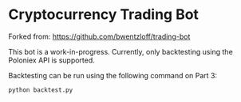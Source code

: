 # Cryptocurrency Trading Bot

Forked from: https://github.com/bwentzloff/trading-bot

This bot is a work-in-progress.
Currently, only backtesting using the Poloniex API is supported.

Backtesting can be run using the following command on Part 3:

`python backtest.py`


